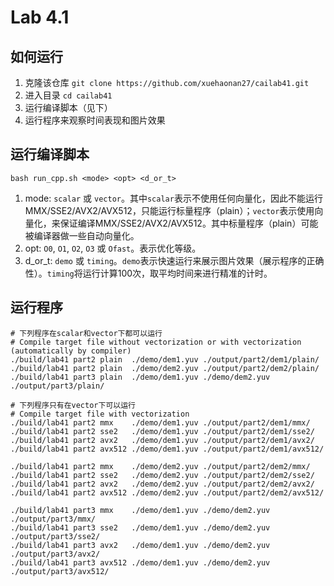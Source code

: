 # Lab 4.1
## 如何运行
1. 克隆该仓库 `git clone https://github.com/xuehaonan27/cailab41.git`
2. 进入目录 `cd cailab41`
3. 运行编译脚本（见下）
4. 运行程序来观察时间表现和图片效果

## 运行编译脚本
```shell
bash run_cpp.sh <mode> <opt> <d_or_t>
```
1. mode: `scalar` 或 `vector`。其中`scalar`表示不使用任何向量化，因此不能运行MMX/SSE2/AVX2/AVX512，只能运行标量程序（plain）；`vector`表示使用向量化，来保证编译MMX/SSE2/AVX2/AVX512。其中标量程序（plain）可能被编译器做一些自动向量化。
2. opt: `O0`, `O1`, `O2`, `O3` 或 `Ofast`。表示优化等级。
3. d_or_t: `demo` 或 `timing`。`demo`表示快速运行来展示图片效果（展示程序的正确性）。`timing`将运行计算100次，取平均时间来进行精准的计时。

## 运行程序
```shell
# 下列程序在scalar和vector下都可以运行
# Compile target file without vectorization or with vectorization (automatically by compiler)
./build/lab41 part2 plain  ./demo/dem1.yuv ./output/part2/dem1/plain/
./build/lab41 part2 plain  ./demo/dem2.yuv ./output/part2/dem2/plain/
./build/lab41 part3 plain  ./demo/dem1.yuv ./demo/dem2.yuv ./output/part3/plain/

# 下列程序只有在vector下可以运行
# Compile target file with vectorization
./build/lab41 part2 mmx    ./demo/dem1.yuv ./output/part2/dem1/mmx/
./build/lab41 part2 sse2   ./demo/dem1.yuv ./output/part2/dem1/sse2/
./build/lab41 part2 avx2   ./demo/dem1.yuv ./output/part2/dem1/avx2/
./build/lab41 part2 avx512 ./demo/dem1.yuv ./output/part2/dem1/avx512/

./build/lab41 part2 mmx    ./demo/dem2.yuv ./output/part2/dem2/mmx/
./build/lab41 part2 sse2   ./demo/dem2.yuv ./output/part2/dem2/sse2/
./build/lab41 part2 avx2   ./demo/dem2.yuv ./output/part2/dem2/avx2/
./build/lab41 part2 avx512 ./demo/dem2.yuv ./output/part2/dem2/avx512/

./build/lab41 part3 mmx    ./demo/dem1.yuv ./demo/dem2.yuv ./output/part3/mmx/
./build/lab41 part3 sse2   ./demo/dem1.yuv ./demo/dem2.yuv ./output/part3/sse2/
./build/lab41 part3 avx2   ./demo/dem1.yuv ./demo/dem2.yuv ./output/part3/avx2/
./build/lab41 part3 avx512 ./demo/dem1.yuv ./demo/dem2.yuv ./output/part3/avx512/
```
